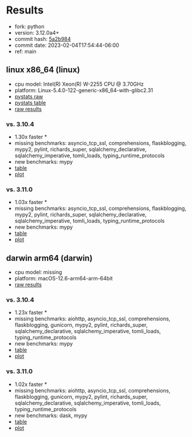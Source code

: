 # Results

- fork: python
- version: 3.12.0a4+
- commit hash: [5a2b984](https://github.com/python/cpython/commit/5a2b984)
- commit date: 2023-02-04T17:54:44-06:00
- ref: main

## linux x86_64 (linux)

- cpu model: Intel(R) Xeon(R) W-2255 CPU @ 3.70GHz
- platform: Linux-5.4.0-122-generic-x86_64-with-glibc2.31
- [pystats raw](bm-20230204-linux-x86_64-python-main-3.12.0a4%2B-5a2b984-pystats.json)
- [pystats table](bm-20230204-linux-x86_64-python-main-3.12.0a4%2B-5a2b984-pystats.md)
- [raw results](bm-20230204-linux-x86_64-python-main-3.12.0a4%2B-5a2b984.json)

### vs. 3.10.4

- 1.30x faster \*
- missing benchmarks: asyncio_tcp_ssl, comprehensions, flaskblogging, mypy2, pylint, richards_super, sqlalchemy_declarative, sqlalchemy_imperative, tomli_loads, typing_runtime_protocols
- new benchmarks: mypy
- [table](bm-20230204-linux-x86_64-python-main-3.12.0a4%2B-5a2b984-vs-3.10.4.md)
- [plot](bm-20230204-linux-x86_64-python-main-3.12.0a4%2B-5a2b984-vs-3.10.4.png)

### vs. 3.11.0

- 1.03x faster \*
- missing benchmarks: asyncio_tcp_ssl, comprehensions, flaskblogging, mypy2, pylint, richards_super, sqlalchemy_declarative, sqlalchemy_imperative, tomli_loads, typing_runtime_protocols
- new benchmarks: mypy
- [table](bm-20230204-linux-x86_64-python-main-3.12.0a4%2B-5a2b984-vs-3.11.0.md)
- [plot](bm-20230204-linux-x86_64-python-main-3.12.0a4%2B-5a2b984-vs-3.11.0.png)

## darwin arm64 (darwin)

- cpu model: missing
- platform: macOS-12.6-arm64-arm-64bit
- [raw results](bm-20230204-darwin-arm64-python-main-3.12.0a4%2B-5a2b984.json)

### vs. 3.10.4

- 1.23x faster \*
- missing benchmarks: aiohttp, asyncio_tcp_ssl, comprehensions, flaskblogging, gunicorn, mypy2, pylint, richards_super, sqlalchemy_declarative, sqlalchemy_imperative, tomli_loads, typing_runtime_protocols
- new benchmarks: mypy
- [table](bm-20230204-darwin-arm64-python-main-3.12.0a4%2B-5a2b984-vs-3.10.4.md)
- [plot](bm-20230204-darwin-arm64-python-main-3.12.0a4%2B-5a2b984-vs-3.10.4.png)

### vs. 3.11.0

- 1.02x faster \*
- missing benchmarks: aiohttp, asyncio_tcp_ssl, comprehensions, flaskblogging, gunicorn, mypy2, pylint, richards_super, sqlalchemy_declarative, sqlalchemy_imperative, tomli_loads, typing_runtime_protocols
- new benchmarks: dask, mypy
- [table](bm-20230204-darwin-arm64-python-main-3.12.0a4%2B-5a2b984-vs-3.11.0.md)
- [plot](bm-20230204-darwin-arm64-python-main-3.12.0a4%2B-5a2b984-vs-3.11.0.png)

